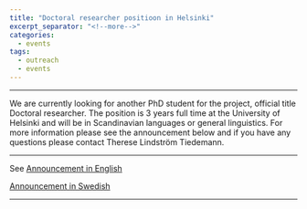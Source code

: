```yaml
---
title: "Doctoral researcher positioon in Helsinki"
excerpt_separator: "<!--more-->"
categories:
  - events
tags:
  - outreach
  - events
---
```


------

We are currently looking for another PhD student for the project, official title Doctoral researcher. The position is 3 years full time at the University of Helsinki and will be in Scandinavian languages or general linguistics. For more information please see the announcement below and if you have any questions please contact Therese Lindström Tiedemann.

<!--more-->

------

See [Announcement in English](https://jobs.helsinki.fi/job/Helsinki-Doctoral-Researcher-in-Scandinavian-languages-or-general-linguistics/783336602/?feedId=350602&utm_source=CareerSite_UniversityOfHelsinki)

[Announcement in Swedish](https://jobs.helsinki.fi/job/Helsinki-Doktorand-i-nordiska-spr%C3%A5k-eller-allm%C3%A4n-lingvistik/783336502/?feedId=350602&utm_source=CareerSite_UniversityOfHelsinki)

------
